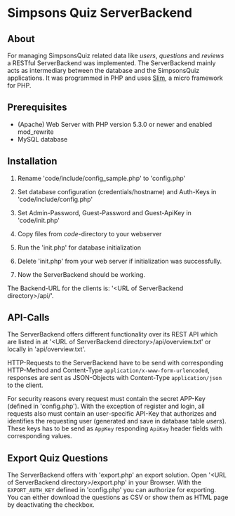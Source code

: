 # Simpsons Quiz ServerBackend

## About
For managing SimpsonsQuiz related data like *users*, *questions* and *reviews* a RESTful ServerBackend was implemented.
The ServerBackend mainly acts as intermediary between the database and the SimpsonsQuiz applications. It was programmed in PHP and uses [Slim](http://www.slimframework.com/), a micro framework for PHP.

## Prerequisites
* (Apache) Web Server with PHP version 5.3.0 or newer and enabled mod_rewrite
* MySQL database

## Installation

1. Rename 'code/include/config_sample.php' to 'config.php'

2. Set database configuration (credentials/hostname) and Auth-Keys in 'code/include/config.php'

3. Set Admin-Password, Guest-Password and Guest-ApiKey in 'code/init.php'

4. Copy files from *code*-directory to your webserver

5. Run the 'init.php' for database initialization

6. Delete 'init.php' from your web server if initialization was successfully.

7. Now the ServerBackend should be working.

The Backend-URL for the clients is: '&lt;URL of ServerBackend directory&gt;/api/'.

## API-Calls
The ServerBackend offers different functionality over its REST API which are listed in at '&lt;URL of ServerBackend directory&gt;/api/overview.txt' or locally in 'api/overview.txt'.

HTTP-Requests to the ServerBackend have to be send with corresponding HTTP-Method and Content-Type `application/x-www-form-urlencoded`, responses are sent as JSON-Objects with Content-Type `application/json` to the client.

For security reasons every request must contain the secret APP-Key (defined in 'config.php').
With the exception of register and login, all requests also must contain an user-specific API-Key that authorizes and identifies the requesting user (generated and save in database table _users_).
These keys has to be send as `AppKey` responding `ApiKey` header fields with corresponding values.

## Export Quiz Questions

The ServerBackend offers with 'export.php' an export solution.
Open '&lt;URL of ServerBackend directory&gt;/export.php' in your Browser.
With the `EXPORT_AUTH_KEY` defined in 'config.php' you can authorize for exporting.
You can either download the questions as CSV or show them as HTML page by deactivating the checkbox.

